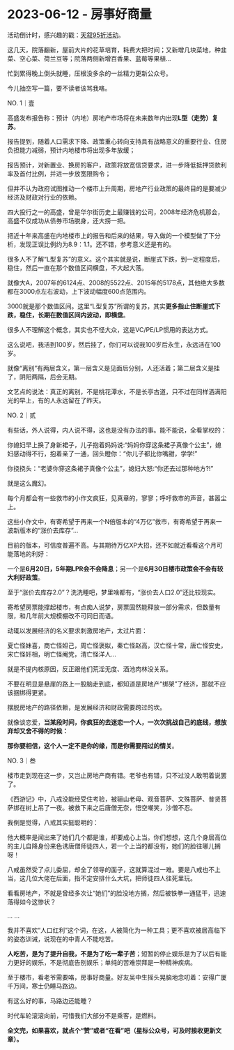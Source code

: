 # 2023-06-12 - 房事好商量

活动倒计时，感兴趣的戳：[天叙95折活动](http://mp.weixin.qq.com/s?__biz=Mzg2MTg2OTYzNQ==&mid=2247483806&idx=1&sn=19b9ba65bfa8839b1f5a3b48ae1dc0ce&chksm=ce11c2b2f9664ba4ae34a9f1850f826c47cdee44a3ac27edb8b93a9e35e06b065c23592d037e&scene=21#wechat_redirect)。

这几天，院落翻新，屋前大片的花草培育，耗费大把时间；又新增几块菜地，种韭菜、空心菜、荷兰豆等；院落两侧新增百香果、蓝莓等果植...

忙到累得晚上倒头就睡，压根没多余的一丝精力更新公众号。

今儿抽空写一篇，要不读者该骂我咯。

NO. 1｜壹

高盛发布报告称：预计（内地）房地产市场将在未来数年内出现**L型（走势）复苏**。

报告提到，随着人口需求下降、政策重心转向支持具有战略意义的重要行业、住房负担能力减弱，预计内地楼市将出现多年放缓；

报告预计，对新置业、换房的客户，政策将放宽信贷要求，进一步降低抵押贷款利率及首付比例，并进一步放宽限购令；

但并不认为政府试图推动一个楼市上升周期，房地产行业政策的最终目的是要减少经济及财政对行业的依赖。

四大投行之一的高盛，曾是华尔街历史上最赚钱的公司，2008年经济危机那会，高盛不仅成功从债券市场脱身，还大捞一把。

把近十年来高盛在内地楼市上的报告和后来的结果，导入做的一个模型做了下分析，发现正误比例约为8.9：1.1。还不错，参考意义还是有的。

很多人不了解“L型复苏”的意义。这个其实就是说，断崖式下跌，到一定程度后，稳住，然后一直在那个数值区间横盘，不大起大落。

就像大A，2007年的6124点、2008的5522点、2015年的5178点，其他绝大多数都在3000点左右波动，上下波动幅度600点范围内。

3000就是那个数值区间。这里“L型复苏”所谓的复苏，其实**更多指止住断崖式下跌，稳住，长期在数值区间内波动，即横盘**。

很多人不理解这个概念，其实也不怪大众，这是VC/PE/LP惯用的表达方式。

这么说吧，我活到100岁，然后挂了，你们可以说我100岁后永生，永远活在100岁。

就像“离别”有两层含义，第一层含义是见面后分别，人还活着；第二层含义是挂了，阴阳两隔，后会无期。

文艺点的说法：真正的离别，不是桃花潭水，不是长亭古道，只不过在同样洒满阳光的早上，有的人永远留在了昨天。

NO. 2｜贰

有些话，外人说得，内人说不得，这也是没有办法的事。能不能说，全看掌权的：

你媳妇早上换了身新裙子，儿子抱着妈妈说:“妈妈你穿这条裙子真像个公主”，媳妇感动得不行，抱着亲了一通，回头瞪你：“你儿子都比你嘴甜，学学!”

你挠挠头：“老婆你穿这条裙子真像个公主”，媳妇大怒:“你还去过那种地方?!”

就是这么魔幻。

每个月都会有一些救市的小作文疯狂，见真章的，寥寥；呼吁救市的声音，甚嚣尘上。

这些小作文中，有寄希望于再来一个N倍版本的“4万亿”救市，有寄希望于再来一波新版本的“涨价去库存”...

目前的版本，可信度普遍不高。与其期待万亿XP大招，还不如就近看看这个月可能落地的利好：

一个是**6月20日，5年期LPR会不会降息**；另一个是**6月30日楼市政策会不会有较大利好政策**。

至于“涨价去库存2.0”？洗洗睡吧，梦里啥都有，“涨价去人口2.0”还比较现实。

寄希望房票能撑起楼市，有点痴人说梦，房票固然能释放一部分需求，但数量有限，和几年前大规模棚改不可同日而语。

动辄以发展经济的名义要求刺激房地产，太过片面：

夏亡怪妹喜，商亡怪妲己，周亡怪褒姒，秦亡怪赵高，汉亡怪十常，唐亡怪安史，宋亡怪奸相，明亡怪阉党，清亡怪洋人...

就是不提内核原因，反正跟他们荒淫无度、酒池肉林没关系。

不要在明显是悬崖的路上一股脑走到底，都知道是房地产“绑架”了经济，那就不应该捆绑得更紧。

摆脱房地产的路径依赖，是发展经济和财政需要跨过的坎。

就像谈恋爱，**当某段时间，你疯狂的去迷恋一个人，一次次挑战自己的底线，想放弃却又舍不得的时候：**

**那你要相信，这个人一定不是你的缘，而是你需要闯过的情关**。

NO. 3｜叁

楼市走到现在这一步，又岂止房地产商有错。老爷也有错，只不过没人敢明着说罢了。

《西游记》中，八戒没能经受住考验，被骊山老母、观音菩萨、文殊菩萨、普贤菩萨绑在树上吊了一夜。被救下来之后唐僧无奈，悟空嘲笑，沙僧不忍。

我倒是觉得，八戒其实挺聪明的：

他大概率是闻出来了她们几个都是谁，却要成心上当。你们想想，这几个身居高位的主儿自降身份来色诱唐僧师徒四人，若一个上当的都没有，她们的脸往哪儿搁呀！

八戒虽然受了点儿委屈，却全了领导的面子，这就算混过一难。要是八戒也不上当，这几位大佬在后面，指不定安排什么大坑，把师徒四人往死里玩。

看看房地产，不就是曾经多次让“她们”的脸没地方搁，然后被铁拳一通猛干，迅速落得如今这惨状？

... ...

我并不喜欢“人口红利”这个词，在这，人被简化为一种工具；更不喜欢被居高临下的姿态训诫，说现在的中青人不能吃苦。

**人吃苦，是为了提升自我，不是为了吃一辈子苦**；短暂的停止娱乐是为了以后有能力更好的娱乐，不是彻底告别娱乐；单纯的苦难崇拜是一种精神疾病。

至于楼市，看老爷需要咯，房事好商量。好友吴中生摇头晃脑地念叨着：安得广厦千万间，寒士仍睡马路边。

有这么好的事，马路边还能睡？

时代车轮滚滚向前，可惜我们大部分不是乘客，是燃料。

**全文完，如果喜欢，就点个“赞”或者“在看”吧（星标公众号，可及时接收更新文章）。**